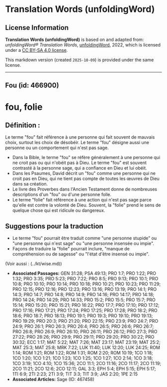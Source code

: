 # Translation Words (unfoldingWord)

## License Information

**Translation Words (unfoldingWord)** is based on and adapted from: _unfoldingWord® Translation Words_, [unfoldingWord](https://unfoldingword.org/utw), 2022, which is licensed under a [CC BY-SA 4.0 license](https://creativecommons.org/licenses/by-sa/4.0/legalcode.en).

This markdown version (created `2025-10-09`) is provided under the same license.



--------------------------------

## Fou (id: 466900)

fou, folie
==========

Définition :
------------

Le terme "fou" fait référence à une personne qui fait souvent de mauvais choix, surtout les choix de désobéir. Le terme "fou" désigne aussi une personne ou un comportement qui n'est pas sage.

* Dans la Bible, le terme "fou" se réfère généralement à une personne qui ne croit pas ou qui n'obéit pas à Dieu. Le terme "fou" est souvent contrasté à la personne sage, qui a confiance en Dieu et lui obéit.
* Dans les Psaumes, David décrit un "fou" comme une personne qui ne croit pas en Dieu, qui ne tient pas compte de toutes les œuvres de Dieu dans sa création.
* Le livre des Proverbes dans l'Ancien Testament donne de nombreuses descriptions d'un "fou" ou d'une personne folle.
* Le terme "folie" fait référence à une action qui n'est pas sage parce qu'elle est contre la volonté de Dieu. Souvent, la "folie" prend le sens de quelque chose qui est ridicule ou dangereux.

Suggestions pour la traduction
------------------------------

* Le terme "fou" pourrait être traduit comme "une personne stupide" ou "une personne qui n'est sage" ou "une personne insensée ou impie".
* Façons de traduire la "folie" pourrait inclure, "manque de compréhension ou de sagesse" ou "l'état d'être insensé ou impie".

(Voir aussi : (../kt/wise.md))

* **Associated Passages:** GEN 31:28; PSA 49:13; PRO 1:7; PRO 1:22; PRO 1:32; PRO 3:35; PRO 5:23; PRO 7:22; PRO 8:5; PRO 9:13; PRO 10:1; PRO 10:8; PRO 10:10; PRO 10:14; PRO 10:18; PRO 10:21; PRO 10:23; PRO 11:29; PRO 12:15; PRO 12:16; PRO 12:23; PRO 13:16; PRO 13:19; PRO 14:1; PRO 14:3; PRO 14:7; PRO 14:8; PRO 14:9; PRO 14:16; PRO 14:17; PRO 14:18; PRO 14:24; PRO 14:29; PRO 14:33; PRO 15:2; PRO 15:5; PRO 15:7; PRO 15:14; PRO 15:20; PRO 15:21; PRO 16:22; PRO 17:7; PRO 17:10; PRO 17:12; PRO 17:16; PRO 17:21; PRO 17:24; PRO 17:25; PRO 17:28; PRO 18:2; PRO 18:6; PRO 18:7; PRO 18:13; PRO 19:1; PRO 19:3; PRO 19:10; PRO 19:13; PRO 19:29; PRO 20:3; PRO 21:20; PRO 22:15; PRO 23:9; PRO 24:7; PRO 24:9; PRO 26:1; PRO 26:3; PRO 26:4; PRO 26:5; PRO 26:6; PRO 26:7; PRO 26:8; PRO 26:9; PRO 26:10; PRO 26:11; PRO 26:12; PRO 27:3; PRO 27:22; PRO 28:26; PRO 29:9; PRO 29:11; PRO 29:20; PRO 30:22; PRO 30:32; ECC 1:17; MAT 5:22; MAT 7:26; MAT 23:17; MAT 23:19; MAT 25:2; MAT 25:3; MAT 25:8; MRK 7:22; LUK 11:40; LUK 12:20; LUK 24:25; ROM 1:14; ROM 1:21; ROM 1:22; ROM 1:31; ROM 2:20; ROM 10:19; 1CO 1:18; 1CO 1:20; 1CO 1:21; 1CO 1:23; 1CO 1:25; 1CO 1:27; 1CO 2:14; 1CO 3:18; 1CO 3:19; 1CO 4:10; 1CO 15:36; 2CO 11:1; 2CO 11:16; 2CO 11:17; 2CO 11:19; 2CO 11:21; 2CO 12:6; 2CO 12:11; GAL 3:3; EPH 5:4; EPH 5:15; EPH 5:17; 1TI 6:9; 2TI 2:23; 2TI 3:9; TIT 3:3; TIT 3:9; JAS 2:20; 1PE 2:15
* **Associated Articles:** Sage (ID: 467458)

